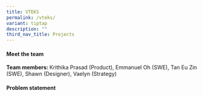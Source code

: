 ```yaml
---
title: VTEKS
permalink: /vteks/
variant: tiptap
description: ""
third_nav_title: Projects
---
```

<h4>Meet the team</h4>
<p></p>
<p><strong>Team members: </strong>Krithika Prasad (Product), Emmanuel Oh
(SWE), Tan Eu Zin (SWE), Shawn (Designer), Vaelyn (Strategy)</p>
<h4>Problem statement</h4>
<p></p>